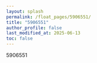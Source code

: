 ```yaml
---
layout: splash
permalink: /float_pages/5906551/
title: "5906551"
author_profile: false
last_modified_at: 2025-06-13
toc: false
---
```

 
5906551
